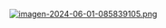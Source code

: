 
[![imagen-2024-06-01-085839105.png](https://i.postimg.cc/908tXfzd/imagen-2024-06-01-085839105.png)](https://postimg.cc/LgPZN2t5)

